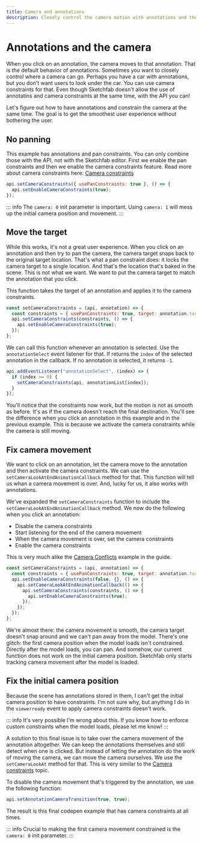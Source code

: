 ```yaml
---
title: Camera and annotations
description: Closely control the camera motion with annotations and the Sketchfab API
---
```


<script setup>
import CodePenEmbed from '../../components/CodePenEmbed.vue'
</script>

# Annotations and the camera

When you click on an annotation, the camera moves to that annotation. That is the default behavior of annotations. Sometimes you want to closely control where a camera can go. Perhaps you have a car with annotations, but you don't want users to look under the car. You can use camera constraints for that. Even though Sketchfab doesn't allow the use of annotatins and camera constraints at the same time, with the API you can!

Let's figure out how to have annotations and constrain the camera at the same time. The goal is to get the smoothest user experience without bothering the user.

## No panning

<CodePenEmbed id="BavMeBw/f238a7f77053cafbb27e2c2ae8d5a32f" tab="result" />

This example has annotations and pan constraints. You can only combine those with the API, not with the Sketchfab editor. First we enable the pan constraints and then we enable the camera constraints feature. Read more about camera constraints here: [Camera constraints](/guide/camera/camera-constraints.html)

```js
api.setCameraConstraints({ usePanConstraints: true }, () => {
  api.setEnableCameraConstraints(true);
});
```

::: info
The `camera: 0` init parameter is important. Using `camera: 1` will mess up the initial camera position and movement.
:::

## Move the target

While this works, it's not a great user experience. When you click on an annotation and then try to pan the camera, the camera target snaps back to the original target location. That's what a pan constraint does: it locks the camera target to a single location. And that's the location that's baked in the scene. This is not what we want. We want to put the camera target to match the annotation that you click.

<CodePenEmbed id="YzdBbNN/a106d99c60519a58c2bd51495d33ce51" tab="result" />

This function takes the target of an annotation and applies it to the camera constraints.

```js
const setCameraConstraints = (api, annotation) => {
  const constraints = { usePanConstraints: true, target: annotation.target };
  api.setCameraConstraints(constraints, () => {
    api.setEnableCameraConstraints(true);
  });
};
```

We can call this function whenever an annotation is selected. Use the `annotationSelect` event listener for that. If returns the `index` of the selected annotation in the callback. If no annotation is selected, it returns `-1`.

```js
api.addEventListener("annotationSelect", (index) => {
  if (index >= 0) {
    setCameraConstraints(api, annotationList[index]);
  }
});
```

You'll notice that the constraints now work, but the motion is not as smooth as before. It's as if the camera doesn't reach the final destination. You'll see the difference when you click an annotation in this example and in the previous example. This is because we activate the camera constraints while the camera is still moving.

## Fix camera movement

We want to click on an annotation, let the camera move to the annotation and then activate the camera constraints. We can use the `setCameraLookAtEndAnimationCallback` method for that. This function will tell us whan a camera movement is over. And, lucky for us, it also works with annotations.

<CodePenEmbed id="mdavYqB/b53d5a0a4e207b6f8bb84fd3d1b4340b" tab="result" />

We've expanded the `setCameraConstraints` function to include the `setCameraLookAtEndAnimationCallback` method. We now do the following when you click an annotation:

- Disable the camera constraints
- Start listening for the end of the camera movement
- When the camera movement is over, set the camera constraints
- Enable the camera constraints

This is very much alike the [Camera Conflicts](/guide/camera/camera-constraints.html#camera-conflicts) example in the guide.

```js
const setCameraConstraints = (api, annotation) => {
  const constraints = { usePanConstraints: true, target: annotation.target };
  api.setEnableCameraConstraints(false, {}, () => {
    api.setCameraLookAtEndAnimationCallback(() => {
      api.setCameraConstraints(constraints, () => {
        api.setEnableCameraConstraints(true);
      });
    });
  });
};
```

We're almost there: the camera movement is smooth, the camera target doesn't snap around and we can't pan away from the model. There's one glitch: the first camera position when the model loads isn't constrained. Directly after the model loads, you can pan. And somehow, our current function does not work on the initial camera position. Sketchfab only starts tracking camera movement after the model is loaded.

## Fix the initial camera position

Because the scene has annotations stored in them, I can't get the initial camera position to have constraints. I'm not sure why, but anything I do in the `viewerready` event to apply camera constraints doesn't work.

::: info
It's very possible I'm wrong about this. If you know how to enforce custom constraints when the model loads, please let me know!
:::

A solution to this final issue is to take over the camera movement of the annotation altogether. We can keep the annotations themselves and still detect when one is clicked. But instead of letting the annotation do the work of moving the camera, we can move the camera ourselves. We use the `setCameraLookAt` method for that. This is very similar to the [Camera constraints](/guide/camera/camera-constraints.html) topic.

To disable the camera movement that's triggered by the annotation, we use the following function:

```js
api.setAnnotationCameraTransition(true, true);
```

The result is this final codepen example that has camera constraints at all times.

<CodePenEmbed id="RwEOGpm/7f2332359fdc5ecb2f28c99cd92baa30" tab="result" />

::: info
Crucial to making the first camera movement constrained is the `camera: 0` init parameter.
:::
